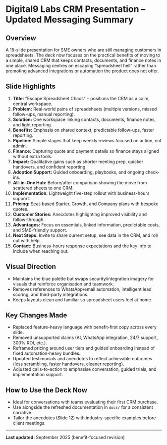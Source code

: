 # Digital9 Labs CRM Presentation – Updated Messaging Summary

## Overview
A 15-slide presentation for SME owners who are still managing customers in spreadsheets. The deck now focuses on the practical benefits of moving to a simple, shared CRM that keeps contacts, documents, and finance notes in one place. Messaging centres on escaping “spreadsheet hell” rather than promoting advanced integrations or automation the product does not offer.

## Slide Highlights
1. **Title:** "Escape Spreadsheet Chaos" – positions the CRM as a calm, central workspace.
2. **Problem:** Real-world pains of spreadsheets (multiple versions, missed follow-ups, manual reporting).
3. **Solution:** One workspace linking contacts, documents, finance notes, and light reporting.
4. **Benefits:** Emphasis on shared context, predictable follow-ups, faster reporting.
5. **Pipeline:** Simple stages that keep weekly reviews focused on action, not admin.
6. **Finance:** Capturing quote and payment details so finance stays aligned without extra tools.
7. **Impact:** Qualitative gains such as shorter meeting prep, quicker handovers, and confident reporting.
8. **Adoption Support:** Guided onboarding, playbooks, and ongoing check-ins.
9. **All-in-One Hub:** Before/after comparison showing the move from scattered sheets to one CRM.
10. **Implementation:** Lightweight five-step rollout with business-hours support.
11. **Pricing:** Seat-based Starter, Growth, and Company plans with bespoke quotes.
12. **Customer Stories:** Anecdotes highlighting improved visibility and follow-through.
13. **Advantages:** Focus on essentials, linked information, predictable costs, and SME-friendly support.
14. **Next Steps:** Invite to share current setup, see data in the CRM, and roll out with help.
15. **Contact:** Business-hours response expectations and the key info to include when reaching out.

## Visual Direction
- Maintains the blue palette but swaps security/integration imagery for visuals that reinforce organisation and teamwork.
- Removes references to WhatsApp/email automation, intelligent lead scoring, and third-party integrations.
- Keeps layouts clean and familiar so spreadsheet users feel at home.

## Key Changes Made
- Replaced feature-heavy language with benefit-first copy across every slide.
- Removed unsupported claims (AI, WhatsApp integration, 24/7 support, 300% ROI, etc.).
- Reframed pricing around user tiers and guided onboarding instead of fixed automation-heavy bundles.
- Updated testimonials and anecdotes to reflect achievable outcomes (less scrambling, faster handovers, cleaner reporting).
- Adjusted calls-to-action to emphasise conversation, guided trials, and implementation support.

## How to Use the Deck Now
- Ideal for conversations with teams evaluating their first CRM purchase.
- Use alongside the refreshed documentation in `docs/` for a consistent narrative.
- Tailor the anecdotes (Slide 12) with industry-specific examples before client meetings.

---
**Last updated:** September 2025 (benefit-focused revision)
